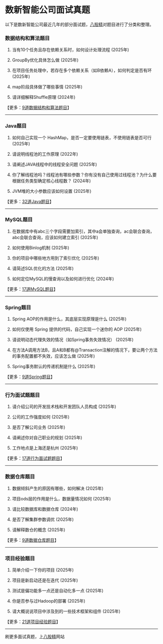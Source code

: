 # 数新智能公司面试真题

以下是数新智能公司最近几年的部分面试题，[八股精](https://www.bagujing.com)对题目进行了分类和整理。

### 数据结构和算法题目

1. 当有10个任务且存在依赖关系时，如何设计处理流程 (2025年) 

2. GroupBy优化具体怎么做 (2025年) 

3. 在项目任务处理中，若存在多个依赖关系（如B依赖A），如何判定是否有环 (2025年) 

4. map阶段具体做了哪些事情 (2025年) 

5. 请详细解释Shuffle原理 (2024年) 

【更多：[9道数据结构和算法题目](https://www.bagujing.com/companies)】


---

### Java题目

1. 如何自己实现一个 HashMap，是否一定要使用链表，不使用链表是否可行 (2025年) 

2. 请说明线程池的工作原理 (2022年) 

3. 请阐述JAVA线程中的线程安全问题 (2025年) 

4. 你了解线程池吗？线程池有哪些参数？你有没有自己使用过线程池？为什么要根据任务类型确定核心线程数？ (2024年) 

5. JVM堆的大小参数应该如何设置 (2025年) 

【更多：[32道Java题目](https://www.bagujing.com/companies)】


---

### MySQL题目

1. 在数据库中有abc三个字段需要加索引，其中a会单独查询，ac会联合查询，abc会联合查询，应该如何建立索引 (2025年) 

2. 如何使用Binlog机制 (2025年) 

3. 你的项目中哪些地方用到了索引优化 (2025年) 

4. 请简述SQL优化的方法 (2025年) 

5. 如何定位MySQL的慢查询以及如何进行优化 (2024年) 

【更多：[17道MySQL题目](https://www.bagujing.com/companies)】


---

### Spring题目

1. Spring AOP的作用是什么，其底层实现原理是什么 (2025年) 

2. 如何仅使用 Spring 提供的代码，自己实现一个迷你的 AOP (2025年) 

3. 请说明动态代理失效的情况（如Spring事务失效情况） (2025年) 

4. 在方法A调用方法B，且A和B都有@Transaction注解的情况下，要让两个方法的事务配置都不失效，应该怎么做 (2025年) 

5. Spring事务默认的传递机制是什么 (2025年) 

【更多：[9道Spring题目](https://www.bagujing.com/companies)】


---

### 行为面试题题目

1. 请介绍公司的开发技术栈和开发团队人员构成 (2025年) 

2. 公司的工作强度如何 (2025年) 

3. 是否了解公司业务 (2025年) 

4. 请阐述你对自己职业的规划 (2025年) 

5. 工作地点是上海还是杭州 (2025年) 

【更多：[17道行为面试题题目](https://www.bagujing.com/companies)】


---

### 数据仓库题目

1. 数据倾斜产生的原因有哪些，如何解决 (2025年) 

2. 项目ods层的作用是什么，数据量情况如何 (2025年) 

3. 请比较数据库和数据仓库 (2024年) 

4. 是否了解集群参数调优 (2025年) 

5. 请解释数仓的概念 (2025年) 

【更多：[9道数据仓库题目](https://www.bagujing.com/companies)】


---

### 项目经验题目

1. 简单介绍一下你的项目 (2025年) 

2. 项目是新启动还是在迭代 (2025年) 

3. 测试是偏功能多一点还是自动化多一点 (2025年) 

4. 你是否参与过Hadoop的部署 (2025年) 

5. 请大概说说项目中涉及到的一些技术框架和组件 (2025年) 

【更多：[21道项目经验题目](https://www.bagujing.com/companies)】


---

刷更多面试真题，上[八股精](https://www.bagujing.com)网站